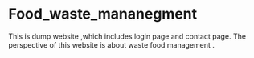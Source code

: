 # Food_waste_mananegment
This is dump website ,which includes login page and contact page. The perspective of this website is about waste food management .
